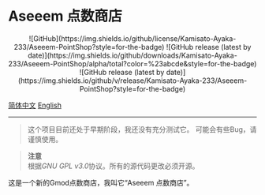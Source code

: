# Aseeem 点数商店

<center>
![GitHub](https://img.shields.io/github/license/Kamisato-Ayaka-233/Aseeem-PointShop?style=for-the-badge)
![GitHub release (latest by date)](https://img.shields.io/github/downloads/Kamisato-Ayaka-233/Aseeem-PointShop/alpha/total?color=%23abcde&style=for-the-badge)
![GitHub release (latest by date)](https://img.shields.io/github/v/release/Kamisato-Ayaka-233/Aseeem-PointShop?style=for-the-badge)
</center>

[简体中文](README_CN.md) [English](README.md)

---

> 这个项目目前还处于早期阶段，我还没有充分测试它。 
> 可能会有些Bug，请谨慎使用。

> **注意**  
> 根据*GNU GPL v3.0*协议。所有的源代码更改必须开源。

这是一个新的Gmod点数商店，我叫它“Aseeem 点数商店”。
